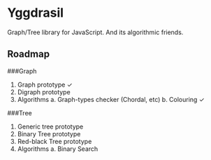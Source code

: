 Yggdrasil
=========

Graph/Tree library for JavaScript. And its algorithmic friends.


Roadmap
-------

###Graph
1. Graph prototype ✓
2. Digraph prototype
3. Algorithms 
  	a. Graph-types checker (Chordal, etc)
  	b. Colouring ✓ 

###Tree
1. Generic tree prototype
2. Binary Tree prototype
3. Red-black Tree prototype
4. Algorithms
  	a. Binary Search
